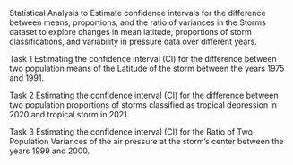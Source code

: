 Statistical Analysis to Estimate confidence intervals for the difference between means, proportions, and the ratio of variances in the Storms dataset to explore changes in mean latitude, proportions of storm classifications, and variability in pressure data over different years.

Task 1
Estimating the confidence interval (CI) for the difference between two population means of the Latitude of the storm between the years 1975 and 1991.

Task 2
Estimating the confidence interval (CI) for the difference between two population proportions of storms classified as tropical depression in 2020 and tropical storm in 2021.

Task 3
Estimating the confidence interval (CI) for the Ratio of Two Population Variances of the air pressure at the storm’s center between the years 1999 and 2000.
